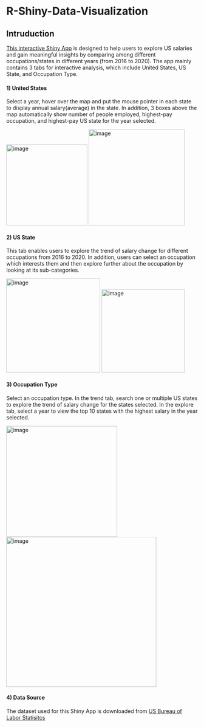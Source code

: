 # R-Shiny-Data-Visualization

## Intruduction

[This interactive Shiny App](https://johnnielinke.shinyapps.io/data/) is designed to help users to explore US salaries and gain meaningful insights by comparing among different occupations/states in different years (from 2016 to 2020). The app mainly contains 3 tabs for interactive analysis, which include United States, US State, and Occupation Type.

#### 1)	United States

Select a year, hover over the map and put the mouse pointer in each state to display annual salary(average) in the state. In addition, 3 boxes above the map automatically show number of people employed, highest-pay occupation, and highest-pay US state for the year selected.

<img width="213" alt="image" src="https://user-images.githubusercontent.com/108529441/183308893-6ae70bd1-6fc0-465f-ab15-0c879beb653b.png"> <img width="253" alt="image" src="https://user-images.githubusercontent.com/108529441/183308896-85111664-587a-4f50-8367-15f4da52f75c.png">

#### 2) US State
This tab enables users to explore the trend of salary change for different occupations from 2016 to 2020. In addition, users can select an occupation which interests them and then explore further about the occupation by looking at its sub-categories.

<img width="247" alt="image" src="https://user-images.githubusercontent.com/108529441/183308908-99523662-9361-4ff3-a2bc-2763a7ed7b96.png"> <img width="219" alt="image" src="https://user-images.githubusercontent.com/108529441/183308912-20334831-406a-4cf3-913f-66d20277000f.png">

#### 3) Occupation Type
Select an occupation type. In the trend tab, search one or multiple US states to explore the trend of salary change for the states selected. In the explore tab, select a year to view the top 10 states with the highest salary in the year selected.

<img width="292" alt="image" src="https://user-images.githubusercontent.com/108529441/183308921-63e9133b-a0f0-4b9c-b0c8-f12279d2163c.png"> <img width="395" alt="image" src="https://user-images.githubusercontent.com/108529441/183308923-c57a40bb-9141-43b9-a6ed-cb18d69f5fdf.png">

#### 4) Data Source

The dataset used for this Shiny App is downloaded from [US Bureau of Labor Statisitcs](https://www.bls.gov/oes/tables.htm)









